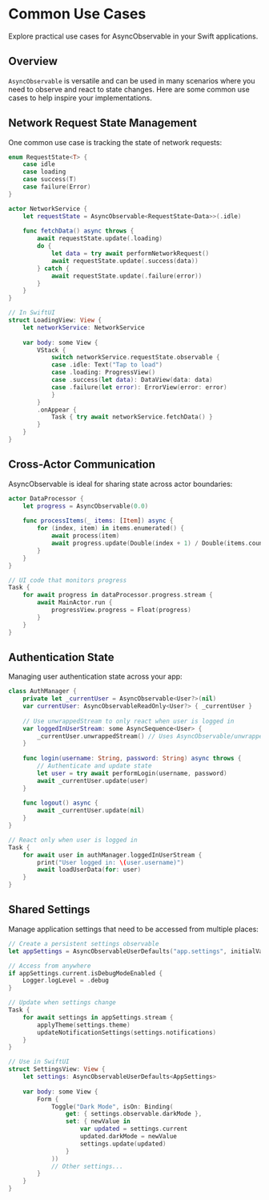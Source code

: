 # Common Use Cases

Explore practical use cases for AsyncObservable in your Swift applications.

## Overview

``AsyncObservable`` is versatile and can be used in many scenarios where you need to observe and react to state changes. Here are some common use cases to help inspire your implementations.

## Network Request State Management

One common use case is tracking the state of network requests:

```swift
enum RequestState<T> {
    case idle
    case loading
    case success(T)
    case failure(Error)
}

actor NetworkService {
    let requestState = AsyncObservable<RequestState<Data>>(.idle)
    
    func fetchData() async throws {
        await requestState.update(.loading)
        do {
            let data = try await performNetworkRequest()
            await requestState.update(.success(data))
        } catch {
            await requestState.update(.failure(error))
        }
    }
}

// In SwiftUI
struct LoadingView: View {
    let networkService: NetworkService
    
    var body: some View {
        VStack {
            switch networkService.requestState.observable {
            case .idle: Text("Tap to load")
            case .loading: ProgressView()
            case .success(let data): DataView(data: data)
            case .failure(let error): ErrorView(error: error)
            }
        }
        .onAppear {
            Task { try await networkService.fetchData() }
        }
    }
}
```

## Cross-Actor Communication

AsyncObservable is ideal for sharing state across actor boundaries:

```swift
actor DataProcessor {
    let progress = AsyncObservable(0.0)
    
    func processItems(_ items: [Item]) async {
        for (index, item) in items.enumerated() {
            await process(item)
            await progress.update(Double(index + 1) / Double(items.count))
        }
    }
}

// UI code that monitors progress
Task {
    for await progress in dataProcessor.progress.stream {
        await MainActor.run {
            progressView.progress = Float(progress)
        }
    }
}
```

## Authentication State

Managing user authentication state across your app:

```swift
class AuthManager {
    private let _currentUser = AsyncObservable<User?>(nil)
    var currentUser: AsyncObservableReadOnly<User?> { _currentUser }
    
    // Use unwrappedStream to only react when user is logged in
    var loggedInUserStream: some AsyncSequence<User> {
        _currentUser.unwrappedStream() // Uses AsyncObservable/unwrappedStream()
    }
    
    func login(username: String, password: String) async throws {
        // Authenticate and update state
        let user = try await performLogin(username, password)
        await _currentUser.update(user)
    }
    
    func logout() async {
        await _currentUser.update(nil)
    }
}

// React only when user is logged in
Task {
    for await user in authManager.loggedInUserStream {
        print("User logged in: \(user.username)")
        await loadUserData(for: user)
    }
}
```

## Shared Settings

Manage application settings that need to be accessed from multiple places:

```swift
// Create a persistent settings observable
let appSettings = AsyncObservableUserDefaults("app.settings", initialValue: AppSettings.default)

// Access from anywhere
if appSettings.current.isDebugModeEnabled {
    Logger.logLevel = .debug
}

// Update when settings change
Task {
    for await settings in appSettings.stream {
        applyTheme(settings.theme)
        updateNotificationSettings(settings.notifications)
    }
}

// Use in SwiftUI
struct SettingsView: View {
    let settings: AsyncObservableUserDefaults<AppSettings>
    
    var body: some View {
        Form {
            Toggle("Dark Mode", isOn: Binding(
                get: { settings.observable.darkMode },
                set: { newValue in
                    var updated = settings.current
                    updated.darkMode = newValue
                    settings.update(updated)
                }
            ))
            // Other settings...
        }
    }
}
```